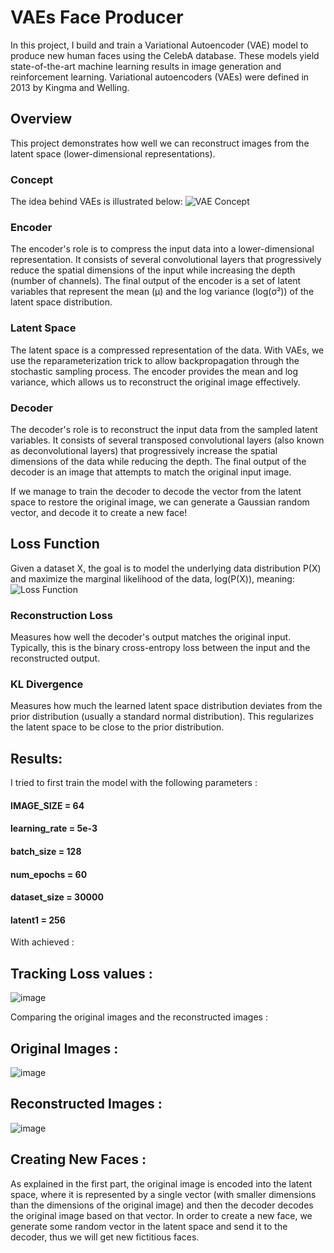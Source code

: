 # VAEs Face Producer

In this project, I build and train a Variational Autoencoder (VAE) model to produce new human faces using the CelebA database. These models yield state-of-the-art machine learning results in image generation and reinforcement learning. Variational autoencoders (VAEs) were defined in 2013 by Kingma and Welling.

## Overview

This project demonstrates how well we can reconstruct images from the latent space (lower-dimensional representations).

### Concept

The idea behind VAEs is illustrated below:
![VAE Concept](https://github.com/omer1C/VAEs-face-producer-5.24/assets/135855862/019faad4-4df6-44bd-bba5-f37d378bee27)

### Encoder

The encoder's role is to compress the input data into a lower-dimensional representation. It consists of several convolutional layers that progressively reduce the spatial dimensions of the input while increasing the depth (number of channels). The final output of the encoder is a set of latent variables that represent the mean (μ) and the log variance (log(σ²)) of the latent space distribution.

### Latent Space

The latent space is a compressed representation of the data. With VAEs, we use the reparameterization trick to allow backpropagation through the stochastic sampling process. The encoder provides the mean and log variance, which allows us to reconstruct the original image effectively.

### Decoder

The decoder's role is to reconstruct the input data from the sampled latent variables. It consists of several transposed convolutional layers (also known as deconvolutional layers) that progressively increase the spatial dimensions of the data while reducing the depth. The final output of the decoder is an image that attempts to match the original input image.

If we manage to train the decoder to decode the vector from the latent space to restore the original image, we can generate a Gaussian random vector, and decode it to create a new face!

## Loss Function

Given a dataset X, the goal is to model the underlying data distribution P(X) and maximize the marginal likelihood of the data, log(P(X)), meaning:
![Loss Function](https://github.com/omer1C/VAEs-face-producer-5.24/assets/135855862/4a34b238-9592-491c-b1c9-c6092570a98d)

### Reconstruction Loss

Measures how well the decoder's output matches the original input. Typically, this is the binary cross-entropy loss between the input and the reconstructed output.

### KL Divergence

Measures how much the learned latent space distribution deviates from the prior distribution (usually a standard normal distribution). This regularizes the latent space to be close to the prior distribution.

## Results: 
I tried to first train the model with the following parameters : 

#### IMAGE_SIZE = 64
#### learning_rate = 5e-3
#### batch_size = 128
#### num_epochs = 60
#### dataset_size = 30000
#### latent1 = 256

With achieved :

## Tracking Loss values : 
![image](https://github.com/omer1C/VAEs-face-producer-5.24/assets/135855862/efd18c29-7525-49c0-8363-91b04acf0227)


Comparing the original images and the reconstructed images : 

## Original Images : 
![image](https://github.com/omer1C/VAEs-face-producer-5.24/assets/135855862/060445e2-28a5-41fe-842c-c35e59cfafcd)


## Reconstructed Images : 
![image](https://github.com/omer1C/VAEs-face-producer-5.24/assets/135855862/76c3d23a-82c1-4973-af73-5a572d9df4c6)

## Creating New Faces : 
As explained in the first part, the original image is encoded into the latent space, where it is represented by a single vector (with smaller dimensions than the dimensions of the original image) and then the decoder decodes the original image based on that vector.
In order to create a new face, we generate some random vector in the latent space and send it to the decoder, thus we will get new fictitious faces.









